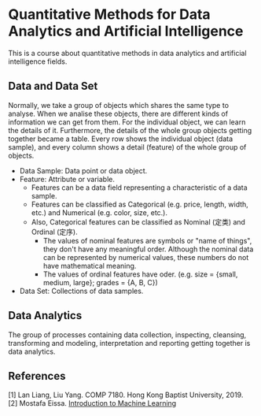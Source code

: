 # Quantitative Methods for Data Analytics and Artificial Intelligence
This is a course about quantitative methods in data analytics and artificial intelligence fields.

## Data and Data Set
Normally, we take a group of objects which shares the same type to analyse. When we analise these objects, there are different kinds of information we can get from them. For the individual object, we can learn the details of it. Furthermore, the details of the whole group objects getting together became a table. Every row shows the individual object (data sample), and every column shows a detail (feature) of the whole group of objects. 

+ Data Sample: Data point or data object.  
+ Feature: Attribute or variable.  
  + Features can be a data field representing a characteristic of a data sample.  
  + Features can be classified as Categorical (e.g. price, length, width, etc.) and Numerical (e.g. color, size, etc.). 
  + Also, Categorical features can be classified as Nominal (定类) and Ordinal (定序). 
    + The values of nominal features are symbols or "name of things", they don't have any meaningful order. Although the nominal data can be represented by numerical values, these numbers do not have mathematical meaning.  
    + The values of ordinal features have oder. (e.g. size = {small, medium, large}; grades = {A, B, C})
+ Data Set: Collections of data samples.

##  Data Analytics
The group of processes containing data collection, inspecting, cleansing, transforming and modeling, interpretation and reporting getting together is data analytics.   

## References
[1] Lan Liang, Liu Yang. COMP 7180. Hong Kong Baptist University, 2019.  
[2] Mostafa Eissa. [Introduction to Machine Learning](https://www.codeproject.com/Articles/1146582/Introduction-to-Machine-Learning)
